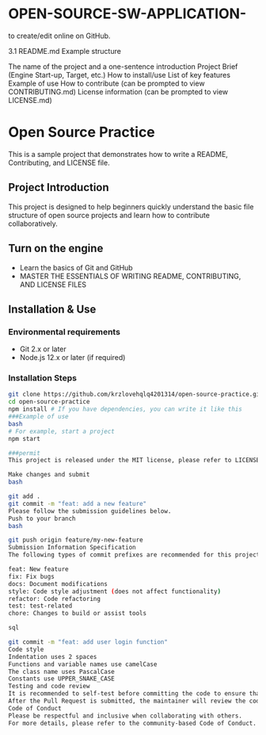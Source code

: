 # OPEN-SOURCE-SW-APPLICATION-
to create/edit online on GitHub.

3.1 README.md
Example structure 

The name of the project and a one-sentence introduction
Project Brief (Engine Start-up, Target, etc.)
How to install/use
List of key features
Example of use
How to contribute (can be prompted to view CONTRIBUTING.md)
License information (can be prompted to view LICENSE.md)


# Open Source Practice

This is a sample project that demonstrates how to write a README, Contributing, and LICENSE file.

## Project Introduction
This project is designed to help beginners quickly understand the basic file structure of open source projects and learn how to contribute collaboratively.

## Turn on the engine
- Learn the basics of Git and GitHub
- MASTER THE ESSENTIALS OF WRITING README, CONTRIBUTING, AND LICENSE FILES

## Installation & Use

### Environmental requirements
- Git 2.x or later
- Node.js 12.x or later (if required)

### Installation Steps
```bash
git clone https://github.com/krzlovehqlq4201314/open-source-practice.git
cd open-source-practice
npm install # If you have dependencies, you can write it like this
###Example of use
bash
# For example, start a project
npm start

###permit
This project is released under the MIT license, please refer to LICENSE.md for details.

Make changes and submit
bash

git add .
git commit -m "feat: add a new feature"
Please follow the submission guidelines below.
Push to your branch
bash

git push origin feature/my-new-feature
Submission Information Specification
The following types of commit prefixes are recommended for this project:

feat: New feature
fix: Fix bugs
docs: Document modifications
style: Code style adjustment (does not affect functionality)
refactor: Code refactoring
test: test-related
chore: Changes to build or assist tools

sql

git commit -m "feat: add user login function"
Code style
Indentation uses 2 spaces
Functions and variable names use camelCase
The class name uses PascalCase
Constants use UPPER_SNAKE_CASE
Testing and code review
It is recommended to self-test before committing the code to ensure that the functionality is normal.
After the Pull Request is submitted, the maintainer will review the code and may suggest changes.
Code of Conduct
Please be respectful and inclusive when collaborating with others.
For more details, please refer to the community-based Code of Conduct.
